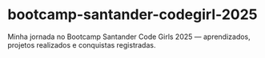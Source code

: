 # bootcamp-santander-codegirl-2025
Minha jornada no Bootcamp Santander Code Girls 2025 — aprendizados, projetos realizados e conquistas registradas.
